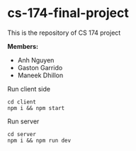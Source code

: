# cs-174-final-project

This is the repository of CS 174 project

**Members:**

- Anh Nguyen
- Gaston Garrido
- Maneek Dhillon

Run client side
```
cd client
npm i && npm start
```

Run server
```
cd server
npm i && npm run dev
```
